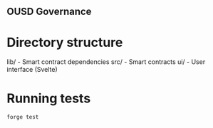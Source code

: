 ## OUSD Governance

# Directory structure

lib/ - Smart contract dependencies
src/ - Smart contracts
ui/ - User interface (Svelte)

# Running tests

`forge test`
